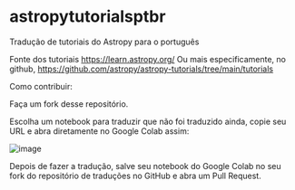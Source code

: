 # astropytutorialsptbr
Tradução de tutoriais do Astropy para o português

Fonte dos tutoriais https://learn.astropy.org/
Ou mais especificamente, no github, https://github.com/astropy/astropy-tutorials/tree/main/tutorials

Como contribuir: 

Faça um fork desse repositório.

Escolha um notebook para traduzir que não foi traduzido ainda, copie seu URL e abra diretamente no Google Colab assim:

![image](https://user-images.githubusercontent.com/8430139/144924872-9c272c07-d0a1-4c73-bda7-e1915f087dfc.png)

Depois de fazer a tradução, salve seu notebook do Google Colab no seu fork do repositório de traduções no GitHub e abra um Pull Request. 

